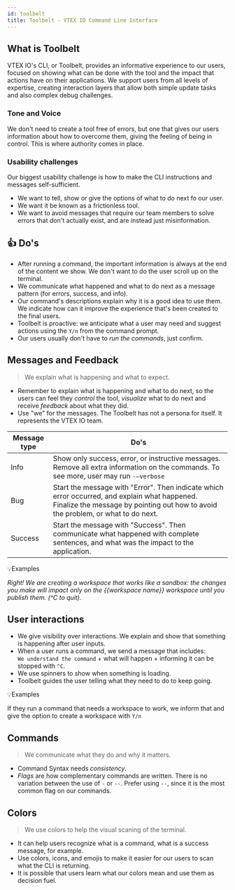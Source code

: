 ```yaml
---
id: toolbelt
title: Toolbelt - VTEX IO Command Line Interface
---
```


## What is Toolbelt

VTEX IO's CLI, or Toolbelt, provides an informative experience to our users, focused on showing what can be done with the tool and the impact that actions have on their applications. We support users from all levels of expertise, creating interaction layers that allow both simple update tasks and also complex debug challenges. 


### Tone and Voice

We don't need to create a tool free of errors, but one that gives our users information about how to overcome them, giving the feeling of being in control. This is where authority comes in place. 


### Usability challenges

Our biggest usability challenge is how to make the CLI instructions and messages self-sufficient. 

- We want to tell, show or give the options of what to do next fo our user.
- We want it be known as a frictionless tool.
- We want to avoid messages that require our team members to solve errors that don't actually exist, and are instead just misinformation.


## 👍 Do's 

- After running a command, the important information is always at the end of the content we show. We don't want to do the user scroll up on the terminal.
- We communicate what happened and what to do next as a message pattern (for errors, success, and info).
- Our command's descriptions explain why it is a good idea to use them. We indicate how can it improve the experience that's been created to the final users.
- Toolbelt is proactive: we anticipate what a user may need and suggest actions using the `Y/n` from the command prompt. 
- Our users usually don't have to *run the commands*, just confirm.


## Messages and Feedback

> We explain what is happening and what to expect.

- Remember to explain what is happening and what to do next, so the users can feel they *control* the tool, *visualize* what to do next and receive *feedback* about what they did. 
- Use "we" for the messages. The Toolbelt has not a persona for itself. It represents the VTEX IO team.

| Message type | Do's                                                                                                                                |
|--------------|-------------------------------------------------------------------------------------------------------------------------------------|
| Info         | Show only success, error, or instructive messages. Remove all extra information on the commands. To see more, user may run `-—verbose` |
| Bug          | Start the message with "Error". Then indicate which error occurred, and explain what happened. Finalize the message by pointing out how to avoid the problem, or what to do next.   |
| Success      | Start the message with "Success". Then communicate what happened with complete sentences, and what was the impact to the application.              |

💡Examples   

*Right! We are creating a workspace that works like a sandbox: the changes you make will impact only on the {{workspace name}} workspace until you publish them. (^C to quit).* 


## User interactions

- We give visibility over interactions. We explain and show that something is happening after user inputs.
- When a user runs a command, we send a message that includes:   
`We understand the command` +  what will happen + informing it can be stopped with `^C`.   
- We use spinners to show when something is loading.  
- Toolbelt guides the user telling what they need to do to keep going.  


💡Examples  

If they run a command that needs a workspace to work, we inform that and give the option to create a workspace with `Y/n` 


 ## Commands

 > We communicate what they do and why it matters.

- Command Syntax needs *consistency*.
- *Flags* are how complementary commands are written.
There is no variation between the use of `-` or `--`. Prefer using `--`, since it is the most common flag on our commands. 



## Colors 

> We use colors to help the visual scaning of the terminal.

- It can help users recognize what is a command, what is a success message, for example.  
- Use colors, icons, and emojis to make it easier for our users to scan what the CLI is returning.   
- It is possible that users learn what our colors mean and use them as decision fuel.  



